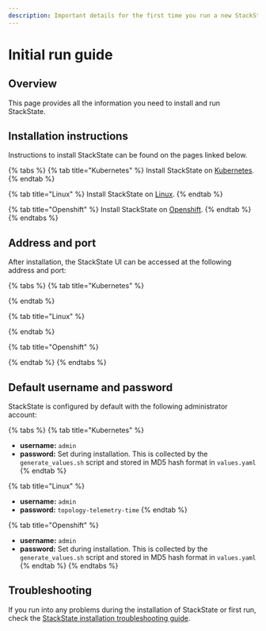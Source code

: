 ```yaml
---
description: Important details for the first time you run a new StackState installation
---
```


# Initial run guide

## Overview

This page provides all the information you need to install and run StackState.

## Installation instructions

Instructions to install StackState can be found on the pages linked below.

{% tabs %}
{% tab title="Kubernetes" %}
Install StackState on [Kubernetes](/setup/installation/kubernetes_install).
{% endtab %}

{% tab title="Linux" %}
Install StackState on [Linux](/setup/installation/linux_install).
{% endtab %}

{% tab title="Openshift" %}
Install StackState on [Openshift](/setup/installation/openshift_install.md). 
{% endtab %}
{% endtabs %}

## Address and port

After installation, the StackState UI can be accessed at the following address and port:

{% tabs %}
{% tab title="Kubernetes" %}

{% endtab %}

{% tab title="Linux" %}

{% endtab %}

{% tab title="Openshift" %}

{% endtab %}
{% endtabs %}

## Default username and password

StackState is configured by default with the following administrator account:

{% tabs %}
{% tab title="Kubernetes" %}
* **username:** `admin`
* **password:** Set during installation. This is collected by the `generate_values.sh` script and stored in MD5 hash format in `values.yaml`
{% endtab %}

{% tab title="Linux" %}
* **username:** `admin`
* **password:** `topology-telemetry-time`
{% endtab %}

{% tab title="Openshift" %}
* **username:** `admin`
* **password:** Set during installation. This is collected by the `generate_values.sh` script and stored in MD5 hash format in `values.yaml`
{% endtab %}
{% endtabs %}

## Troubleshooting

If you run into any problems during the installation of StackState or first run, check the [StackState installation troubleshooting guide](/setup/installation/troubleshooting.md).